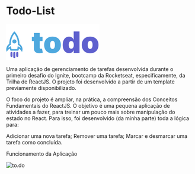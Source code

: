 # Todo-List

![to.do](public/todoLogo-readme.svg)


Uma aplicação de gerenciamento de tarefas desenvolvida durante o primeiro desafio do Ignite, bootcamp da Rocketseat, especificamente, da Trilha de ReactJS. O projeto foi desenvolvido a partir de um template previamente disponibilizado.

O foco do projeto é ampliar, na prática, a compreensão dos Conceitos Fundamentais do ReactJS. O objetivo é uma pequena aplicação de atividades a fazer, para treinar um pouco mais sobre manipulação do estado no React. Para isso, foi desenvolvido (da minha parte) toda a lógica para:

Adicionar uma nova tarefa;
Remover uma tarefa;
Marcar e desmarcar uma tarefa como concluída.



Funcionamento da Aplicação

![to.do](public/tela.svg)
